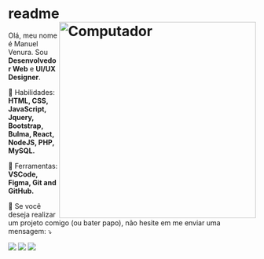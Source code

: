 # readme<img src="https://raw.githubusercontent.com/MicaelliMedeiros/micaellimedeiros/master/image/computer-illustration.png" min-width="400px" max-width="400px" width="400px" align="right" alt="Computador">

<p align="left"> 
  Olá, meu nome é Manuel Venura. Sou <strong>Desenvolvedor Web</strong> e <strong>UI/UX Designer</strong>.
</p>

<p align="left">
  🦾 Habilidades: <strong>HTML, CSS, JavaScript, Jquery, Bootstrap, Bulma, React, NodeJS, PHP, MySQL.</strong>
</p>

<p align="left">
  💼 Ferramentas: <strong>VSCode, Figma, Git and GitHub.</strong>
</p>


<p align="left">
  💌 Se você deseja realizar um projeto comigo (ou bater papo), não hesite em me enviar uma mensagem: ⤵️
</p>

<p align="left">
  <a href="https://www.instagram.com/wonderk2/" alt="Instagram">
  <img src="https://img.shields.io/badge/-Instagram-DF0174?style=for-the-badge&logo=instagram&logoColor=white&link=https://www.instagram.com/wonderk2/"/></a>
  
  <a href="https://www.linkedin.com/in/manuel-ventura-4921a01b2" alt="Linkedin">
  <img src="https://img.shields.io/badge/-Linkedin-0e76a8?style=for-the-badge&logo=Linkedin&logoColor=white&link=https://www.linkedin.com/in/manuel-ventura4921a01b2" /></a>

  <a href="https://www.facebook.com/manuel.skiny/" alt="Facebook">
  <img src="https://img.shields.io/badge/-Facebook-3b5998?style=for-the-badge&logo=facebook&logoColor=white&link=https://www.facebook.com/manuel.skiny/"/></a>
</p>  
